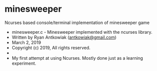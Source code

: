 # minesweeper
Ncurses based console/terminal implementation of minesweeper game

* minesweeper.c - Minesweeper implemented with the ncurses library.
* Written by Ryan Antkowiak (antkowiak@gmail.com)
* March 2, 2019
* Copyright (c) 2019, All rights reserved.
*
* My first attempt at using Ncurses. Mostly done just as a learning experiment.


